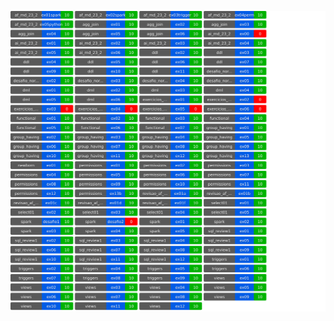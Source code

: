 ![Grades](https://raw.githubusercontent.com/andrebrito16/megadados/output/iac_grades.svg?token=%28date%20+%20%s%29)


